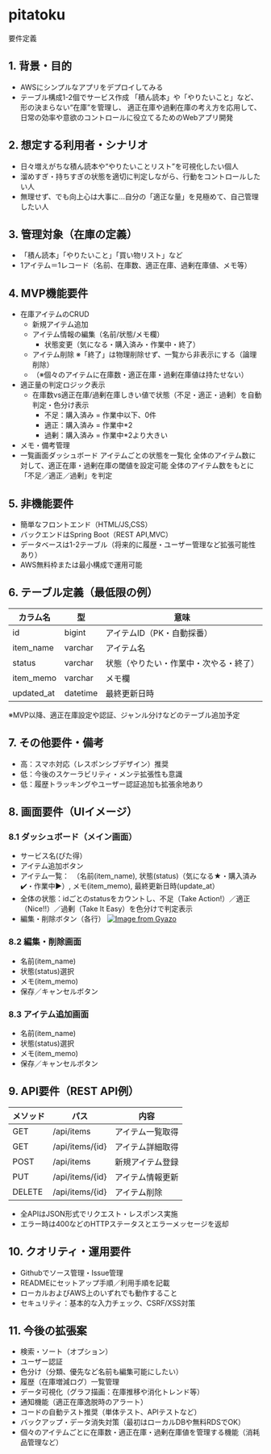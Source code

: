 # pitatoku
要件定義
## 1. 背景・目的
- AWSにシンプルなアプリをデプロイしてみる
- テーブル構成1-2個でサービス作成
  「積ん読本」や「やりたいこと」など、形の決まらない“在庫”を管理し、
  適正在庫や過剰在庫の考え方を応用して、日常の効率や意欲のコントロールに役立てるためのWebアプリ開発

## 2. 想定する利用者・シナリオ
- 日々増えがちな積ん読本や“やりたいことリスト”を可視化したい個人
- 溜めすぎ・持ちすぎの状態を適切に判定しながら、行動をコントロールしたい人
- 無理せず、でも向上心は大事に...自分の「適正な量」を見極めて、自己管理したい人

## 3. 管理対象（在庫の定義）
- 「積ん読本」「やりたいこと」「買い物リスト」など
- 1アイテム＝1レコード（名前、在庫数、適正在庫、過剰在庫値、メモ等）

## 4. MVP機能要件
- 在庫アイテムのCRUD
  - 新規アイテム追加
  - アイテム情報の編集（名前/状態/メモ欄）
    - 状態変更（気になる・購入済み・作業中・終了）
  - アイテム削除
    ※「終了」は物理削除せず、一覧から非表示にする（論理削除）
  - （※個々のアイテムに在庫数・適正在庫・過剰在庫値は持たせない）
- 適正量の判定ロジック表示
  - 在庫数vs適正在庫/過剰在庫しきい値で状態（不足・適正・過剰）を自動判定・色分け表示
    - 不足：購入済み = 作業中以下、0件
    - 適正：購入済み = 作業中*2
    - 過剰：購入済み = 作業中*2より大きい
- メモ・備考管理
- 一覧画面ダッシュボード
  アイテムごとの状態を一覧化
  全体のアイテム数に対して、適正在庫・過剰在庫の閾値を設定可能
  全体のアイテム数をもとに「不足／適正／過剰」を判定

## 5. 非機能要件
- 簡単なフロントエンド（HTML/JS,CSS）
- バックエンドはSpring Boot（REST API,MVC）
- データベースは1-2テーブル（将来的に履歴・ユーザー管理など拡張可能性あり）
- AWS無料枠または最小構成で運用可能

## 6. テーブル定義（最低限の例）
| カラム名       | 型       | 意味                     |
|---------------|----------|--------------------------|
| id            | bigint   | アイテムID（PK・自動採番） |
| item_name     | varchar  | アイテム名                |
| status        | varchar  | 状態（やりたい・作業中・次やる・終了）|
| item_memo     | varchar  | メモ欄                   |
| updated_at    | datetime | 最終更新日時             |
※MVP以降、適正在庫設定や認証、ジャンル分けなどのテーブル追加予定

## 7. その他要件・備考
- 高：スマホ対応（レスポンシブデザイン）推奨
- 低：今後のスケーラビリティ・メンテ拡張性も意識
- 低：履歴トラッキングやユーザー認証追加も拡張余地あり

## 8. 画面要件（UIイメージ）
### 8.1 ダッシュボード（メイン画面）
- サービス名(ぴた得）
- アイテム追加ボタン
- アイテム一覧：　（名前(item_name), 状態(status)（気になる★・購入済み✔️・作業中▶︎）, メモ(item_memo), 最終更新日時(update_at）
- 全体の状態：idごとのstatusをカウントし、不足（Take Action!）／適正（Nice!!）／過剰（Take It Easy）を色分けで判定表示
- 編集・削除ボタン（各行）
[![Image from Gyazo](https://i.gyazo.com/e31d394241f1942d0641d86369a33ed4.png)](https://gyazo.com/e31d394241f1942d0641d86369a33ed4)

### 8.2 編集・削除画面
- 名前(item_name)
- 状態(status)選択
- メモ(item_memo)
- 保存／キャンセルボタン

### 8.3 アイテム追加画面
- 名前(item_name)
- 状態(status)選択
- メモ(item_memo)
- 保存／キャンセルボタン

## 9. API要件（REST API例）
| メソッド | パス               | 内容               |
|----------|--------------------|--------------------|
| GET      | /api/items         | アイテム一覧取得     |
| GET      | /api/items/{id}    | アイテム詳細取得     |
| POST     | /api/items         | 新規アイテム登録     |
| PUT      | /api/items/{id}    | アイテム情報更新     |
| DELETE   | /api/items/{id}    | アイテム削除         |

- 全APIはJSON形式でリクエスト・レスポンス実施
- エラー時は400などのHTTPステータスとエラーメッセージを返却

## 10. クオリティ・運用要件
- Githubでソース管理・Issue管理
- READMEにセットアップ手順／利用手順を記載
- ローカルおよびAWS上のいずれでも動作すること
- セキュリティ：基本的な入力チェック、CSRF/XSS対策

## 11. 今後の拡張案
- 検索・ソート（オプション）
- ユーザー認証
- 色分け（分類、優先など名前も編集可能にしたい）
- 履歴（在庫増減ログ）一覧管理
- データ可視化（グラフ描画：在庫推移や消化トレンド等）
- 通知機能（適正在庫逸脱時のアラート）
- コードの自動テスト推奨（単体テスト、APIテストなど）
- バックアップ・データ消失対策（最初はローカルDBや無料RDSでOK）
- 個々のアイテムごとに在庫数・適正在庫・過剰在庫値を管理する機能（消耗品管理など）
